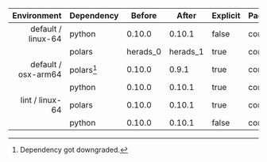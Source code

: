 | Environment | Dependency | Before | After | Explicit | Package |
| -: | - | - | - | - | - |
| default / linux-64 | python | 0.10.0 | 0.10.1 | false | conda |
|| polars | herads_0 | herads_1 | true | conda |
| default / osx-arm64 | polars[^2] | 0.10.0 | 0.9.1 | true | conda |
|| python | 0.10.0 | 0.10.1 | true | conda |
| lint / linux-64 | polars | 0.10.0 | 0.10.1 | true | conda |
|| python | 0.10.0 | 0.10.1 | false | conda |

[^1]: *Cursive* means explicit dependency.
[^2]: Dependency got downgraded.
